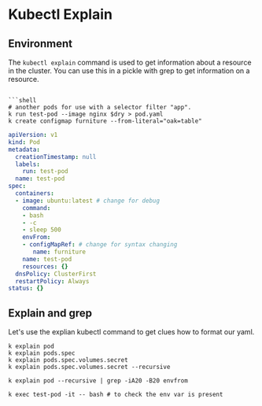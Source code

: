 # Kubectl Explain

## Environment

The `kubectl explain` command is used to get information about a resource in the cluster. 
You can use this in a pickle with grep to get information on a resource.

``` shell

```shell
# another pods for use with a selector filter "app". 
k run test-pod --image nginx $dry > pod.yaml 
k create configmap furniture --from-literal="oak=table" 

```
```yaml
apiVersion: v1
kind: Pod
metadata:
  creationTimestamp: null
  labels:
    run: test-pod
  name: test-pod
spec:
  containers:
  - image: ubuntu:latest # change for debug  
    command:
    - bash
    - -c
    - sleep 500
    envFrom:
    - configMapRef: # change for syntax changing
       name: furniture
    name: test-pod
    resources: {}
  dnsPolicy: ClusterFirst
  restartPolicy: Always
status: {}
```

## Explain and grep

Let's use the explian kubectl command to get clues how to format our yaml.

``` shell
k explain pod 
k explain pods.spec
k explain pods.spec.volumes.secret
k explain pods.spec.volumes.secret --recursive

k explain pod --recursive | grep -iA20 -B20 envfrom

k exec test-pod -it -- bash # to check the env var is present

```
